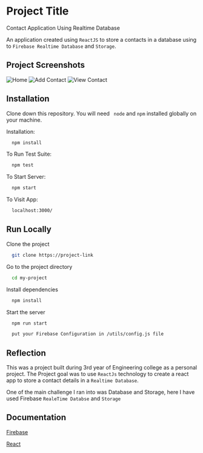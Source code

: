 
# Project Title

Contact Application Using Realtime Database

An application created using ```ReactJS``` to store a contacts in a database using to ```Firebase Realtime Database``` and ```Storage```.

## Project Screenshots

![Home](https://user-images.githubusercontent.com/61627365/146380307-89949cdd-444d-4ca2-a0f4-4808bfbca179.jpg)
![Add Contact](https://user-images.githubusercontent.com/61627365/146380299-f2aec512-8c86-4fc2-85cf-05b4d0185966.jpg)
![View Contact](https://user-images.githubusercontent.com/61627365/146380309-4f9b06c2-c75e-4e36-940a-8a6a22d53979.jpg)


## Installation

Clone down this repository. You will need ``` node``` and ```npm``` installed globally on your machine.


Installation:
```bash
  npm install
```
To Run Test Suite:
```bash
  npm test
```
To Start Server:
```bash
  npm start
```
To Visit App:
```bash
  localhost:3000/
```
## Run Locally

Clone the project

```bash
  git clone https://project-link
```

Go to the project directory

```bash
  cd my-project
```

Install dependencies

```bash
  npm install
```

Start the server

```bash
  npm run start
```

```bash
  put your Firebase Configuration in /utils/config.js file
```


## Reflection
This was a project built during 3rd year of Engineering college as a personal project. The Project goal was to use ```ReactJs``` technology to create a react app to store a contact details in a ```Realtime Database```.

One of the main challenge I ran into was Database and Storage, here I have used Firebase ```RealeTime Databse``` and ```Storage```
## Documentation

[Firebase](https://firebase.google.com/docs)

[React](https://beta.reactjs.org/)

